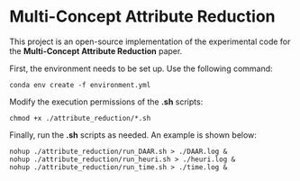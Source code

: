 # Multi-Concept Attribute Reduction

This project is an open-source implementation of the experimental code for the **Multi-Concept Attribute Reduction** paper.

First, the environment needs to be set up. Use the following command:

```shell
conda env create -f environment.yml
```

Modify the execution permissions of the **.sh** scripts:

```shell
chmod +x ./attribute_reduction/*.sh
```

Finally, run the **.sh** scripts as needed. An example is shown below:

```shell
nohup ./attribute_reduction/run_DAAR.sh > ./DAAR.log &
nohup ./attribute_reduction/run_heuri.sh > ./heuri.log &
nohup ./attribute_reduction/run_time.sh > ./time.log &
```

